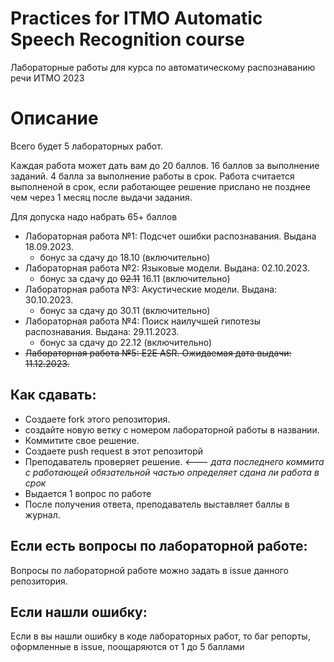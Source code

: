 # Practices for ITMO Automatic Speech Recognition course

Лабораторные работы для курса по автоматическому распознаванию речи ИТМО 2023

# Описание
Всего будет 5 лабораторных работ. 

Каждая работа может дать вам до 20 баллов. 16 баллов за выполнение заданий. 4 балла за выполнение работы в срок. 
Работа считается выполненой в срок, если работающее решение прислано не позднее чем через 1 месяц после выдачи задания. 

Для допуска надо набрать 65+ баллов

* Лабораторная работа №1: Подсчет ошибки распознавания. Выдана 18.09.2023.
  * бонус за сдачу до 18.10 (включительно)
* Лабораторная работа №2: Языковые модели. Выдана: 02.10.2023.
  * бонус за сдачу до  ~~02.11~~ 16.11 (включительно)
* Лабораторная работа №3: Акустические модели. Выдана: 30.10.2023.
  *  бонус за сдачу до  30.11 (включительно)
* Лабораторная работа №4: Поиск наилучшей гипотезы распознавания. Выдана: 29.11.2023.
  * бонус за сдачу до 22.12 (включительно)
* ~~Лабораторная работа №5: E2E ASR. Ожидаемая дата выдачи: 11.12.2023.~~


## Как сдавать: 

* Создаете fork этого репозитория.
* создайте новую ветку с номером лабораторной работы в названии. 
* Коммитите свое решение.
* Создаете push request в этот репозиторй
* Преподаватель проверяет решение. <--- _дата последнего коммита с работающей обязательной частью определяет сдана ли работа в срок_
* Выдается 1 вопрос по работе
* После получения ответа, преподаватель выставляет баллы в журнал. 

## Если есть вопросы по лабораторной работе:
Вопросы по лабораторной работе можно задать в issue данного репозитория. 

## Если нашли ошибку:
Если в вы нашли ошибку в коде лабораторных работ, то баг репорты, оформленные в issue, поощаряются от 1 до 5 баллами 
